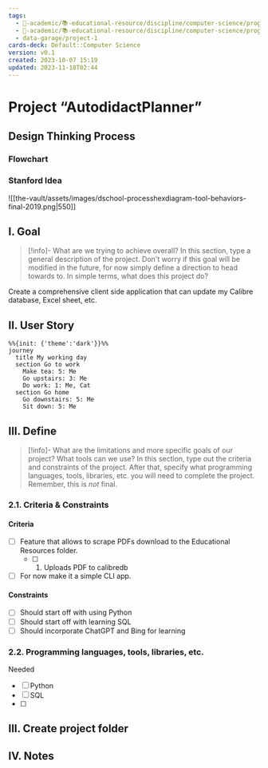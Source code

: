 ```yaml
---
tags:
  - 🔴-academic/📚-educational-resource/discipline/computer-science/programming-language/python
  - 🔴-academic/📚-educational-resource/discipline/computer-science/programming-language/sql
  - data-garage/project-1
cards-deck: Default::Computer Science
version: v0.1
created: 2023-10-07 15:19
updated: 2023-11-18T02:44
---
```

# Project “AutodidactPlanner”

## Design Thinking Process

### Flowchart

### Stanford Idea
![[the-vault/assets/images/dschool-processhexdiagram-tool-behaviors-final-2019.png|550]]

## I. Goal

>[!info]- What are we trying to achieve overall?
>In this section, type a general description of the project. Don't worry if this goal will be modified in the future, for now simply define a direction to head towards to. In simple terms, what does this project do?

Create a comprehensive client side application that can update my Calibre database, Excel sheet, etc.

## II. User Story

```mermaid
%%{init: {'theme':'dark'}}%%
journey
  title My working day
  section Go to work
    Make tea: 5: Me
    Go upstairs: 3: Me
    Do work: 1: Me, Cat
  section Go home
    Go downstairs: 5: Me
    Sit down: 5: Me
```


## III. Define

>[!info]- What are the limitations and more specific goals of our project? What tools can we use?
>In this section, type out the criteria and constraints of the project. After that, specify what programming languages, tools, libraries, etc. you will need to complete the project. Remember, this is *not* final.

### 2.1. Criteria & Constraints

#### Criteria
- [ ] Feature that allows to scrape PDFs download to the Educational Resources folder.
	- [ ] 1. Uploads PDF to calibredb
- [ ] For now make it a simple CLI app.

#### Constraints

- [ ] Should start off with using Python
- [ ] Should start off with learning SQL
- [ ] Should incorporate ChatGPT and Bing for learning

### 2.2. Programming languages, tools, libraries, etc. 

Needed
- [ ] Python
- [ ] SQL
- [ ] 

## III. Create project folder

## IV. Notes



